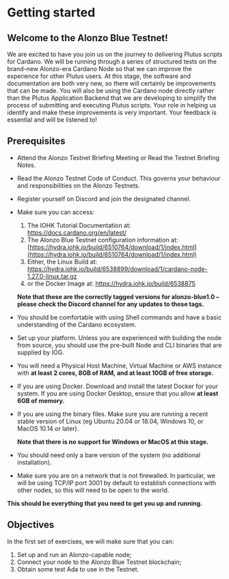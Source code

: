 # Getting started


## Welcome to the Alonzo Blue Testnet!  

We are excited to have you join us on the journey to delivering Plutus scripts for Cardano.  We will be running through a series of structured tests on the brand-new Alonzo-era Cardano Node so that we can improve the experience for other Plutus users.  At this stage, the software and documentation are both very new, so there will certainly be improvements that can be made.  You will also be using the Cardano node directly rather than the Plutus Application Backend that we are developing to simplify the process of submitting and executing Plutus scripts.  Your role in helping us identify and make these improvements is very important.  Your feedback is essential and will be listened to!


## Prerequisites

- Attend the Alonzo Testnet Briefing Meeting or Read the Testnet Briefing Notes.
- Read the Alonzo Testnet Code of Conduct.  This governs your behaviour and responsibilities on the Alonzo Testnets.
- Register yourself on Discord and join the designated channel.
- Make sure you can access:


	1. The IOHK Tutorial Documentation at: https://docs.cardano.org/en/latest/
	2. The Alonzo Blue Testnet configuration information at: [https://hydra.iohk.io/build/6510764/download/1/index.html](https://hydra.iohk.io/build/6510764/download/1/index.html)
	3. Either, the Linux Build at: [https://hydra.iohk.io/build/6538899/download/1/cardano-node-1.27.0-linux.tar.gz
](https://hydra.iohk.io/build/6538899/download/1/cardano-node-1.27.0-linux.tar.gz)
	4. or the Docker Image at: [https://hydra.iohk.io/build/6538875
](https://hydra.iohk.io/build/6538875)

	**Note that these are the correctly tagged versions for alonzo-blue1.0 – please check the Discord channel for any updates to these tags.**


- You should be comfortable with using Shell commands and have a basic understanding of the Cardano ecosystem.

- Set up your platform.  Unless you are experienced with building the node from source, you should use the pre-built Node and CLI binaries that are supplied by IOG.

- You will need a Physical Host Machine, Virtual Machine or AWS instance with **at least 2 cores, 8GB of RAM, and at least 10GB of free storage.**
- If you are using Docker.
Download and install the latest Docker for your system.  If you are using Docker Desktop, ensure that you allow **at least 6GB of memory.**
- If you are using the binary files.
Make sure you are running a recent stable version of Linux (eg Ubuntu 20.04 or 18.04, Windows 10, or MacOS 10.14 or later).  

	**Note that there is no support for Windows or MacOS at this stage.**

- You should need only a bare version of the system (no additional installation).

- Make sure you are on a network that is not firewalled. In particular, we will be using TCP/IP port 3001 by default to establish connections with other nodes, so this will need to be open to the world.

**This should be everything that you need to get you up and running.**

## Objectives

In the first set of exercises, we will make sure that you can:

1. Set up and run an Alonzo-capable node;
2. Connect your node to the Alonzo Blue Testnet blockchain;
3. Obtain some test Ada to use in the Testnet.
